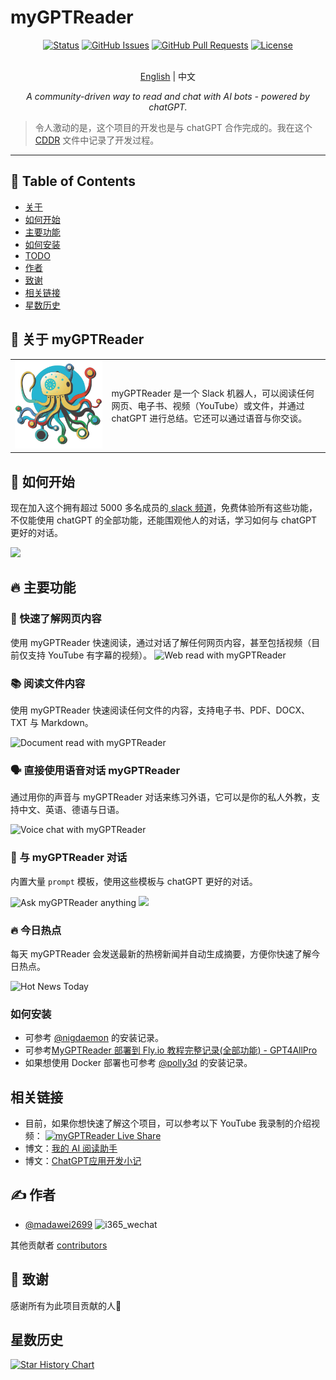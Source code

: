 # myGPTReader

<div align="center">

[![Status](https://img.shields.io/badge/status-active-success.svg)]()
[![GitHub Issues](https://img.shields.io/github/issues/madawei2699/myGPTReader.svg)](https://github.com/madawei2699/myGPTReader/issues)
[![GitHub Pull Requests](https://img.shields.io/github/issues-pr/madawei2699/myGPTReader.svg)](https://github.com/madawei2699/myGPTReader/pulls)
[![License](https://img.shields.io/badge/license-MIT-blue.svg)](/LICENSE)

</div>

<p align="center">
    <br> <a href="README.md">English</a> | 中文
</p>
<p align="center">
    <em>A community-driven way to read and chat with AI bots - powered by chatGPT.</em>
</p>

> 令人激动的是，这个项目的开发也是与 chatGPT 合作完成的。我在这个 [CDDR](docs/CDDR.md) 文件中记录了开发过程。

---

## 📝 Table of Contents

- [关于](#about)
- [如何开始](#getting_started)
- [主要功能](#main_features)
- [如何安装](#how_to_install)
- [TODO](docs/TODO.md)
- [作者](#authors)
- [致谢](#acknowledgement)
- [相关链接](#reference_links)
- [星数历史](#star_history)

## 🧐 关于 myGPTReader <a name = "about"></a>

<table style="border-collapse: collapse; border: none;">
  <tbody>
    <tr>
        <td>
          <img src="./web/landing/logo/my-gpt-reader-logo-1-removebg.png" data-canonical-src="./web/landing/logo/my-gpt-reader-logo-1-removebg.png"/>
        </td>
        <td>
             myGPTReader 是一个 Slack 机器人，可以阅读任何网页、电子书、视频（YouTube）或文件，并通过 chatGPT 进行总结。它还可以通过语音与你交谈。
        </td>
    </tr>
  </tbody>
</table>

## 🏁 如何开始 <a name = "getting_started"></a>

现在加入这个拥有超过 5000 多名成员的[ slack 频道](https://slack-redirect.i365.tech/)，免费体验所有这些功能，不仅能使用 chatGPT 的全部功能，还能围观他人的对话，学习如何与 chatGPT 更好的对话。

![](https://img.bmpi.dev/my-gpt-reader-showcase.gif)

## 🔥 主要功能 <a name="main_features"></a>

### 📖 快速了解网页内容

使用 myGPTReader 快速阅读，通过对话了解任何网页内容，甚至包括视频（目前仅支持 YouTube 有字幕的视频）。
![Web read with myGPTReader](https://user-images.githubusercontent.com/2446612/228726895-3c789d54-1b15-4d8e-8022-7bf0b93185ff.gif)

### 📚 阅读文件内容

使用 myGPTReader 快速阅读任何文件的内容，支持电子书、PDF、DOCX、TXT 与 Markdown。

![Document read with myGPTReader](https://user-images.githubusercontent.com/2446612/228726930-e623c5f2-5cb5-4d93-9ffc-fda5c722a910.gif)

### 🗣️ 直接使用语音对话 myGPTReader

通过用你的声音与 myGPTReader 对话来练习外语，它可以是你的私人外教，支持中文、英语、德语与日语。

![Voice chat with myGPTReader](https://user-images.githubusercontent.com/2446612/228726952-8dc02828-c540-4cf8-9aff-5b1e81a969d0.gif)

### 💬 与 myGPTReader 对话

内置大量 `prompt` 模板，使用这些模板与 chatGPT 更好的对话。

![Ask myGPTReader anything](https://user-images.githubusercontent.com/2446612/228726979-15548dc5-2b9a-4fa2-bd52-d2920ab4f81b.gif)
![](https://img.bmpi.dev/my-gpt-reader-prompt-template-1.gif)

### 🔥 今日热点

每天 myGPTReader 会发送最新的热榜新闻并自动生成摘要，方便你快速了解今日热点。

![Hot News Today](https://user-images.githubusercontent.com/2446612/228729812-38c3137a-026e-4100-9fab-0b8f2a1215fc.gif)

### 如何安装 <a name = "how_to_install"></a>

- 可参考 [@nigdaemon](./docs/how-to-install/nigdaemon.md) 的安装记录。
- 可参考[MyGPTReader 部署到 Fly.io 教程完整记录(全部功能) - GPT4AllPro](https://gpt4all.pro/chatgpt-in-slack-mygptreader-deployment-to-fly-io-tutorial-complete-documentation-all-features/)
- 如果想使用 Docker 部署也可参考 [@polly3d](./docs/how-to-install/docker.md) 的安装记录。

## 相关链接 <a name = "reference_links"></a>

- 目前，如果你想快速了解这个项目，可以参考以下 YouTube 我录制的介绍视频：
  [![myGPTReader Live Share](http://img.youtube.com/vi/XZIogwFU7jE/0.jpg)](https://www.youtube.com/live/XZIogwFU7jE?feature=share "myGPTReader介绍视频")
- 博文：[我的 AI 阅读助手](https://www.bmpi.dev/self/my-gpt-reader/)
- 博文：[ChatGPT应用开发小记](https://www.bmpi.dev/dev/chatgpt-development-notes/my-gpt-reader/)

## ✍️ 作者 <a name = "authors"></a>

- [@madawei2699](https://twitter.com/madawei2699)
![i365_wechat](https://github.com/madawei2699/myGPTReader/assets/2446612/0a50a222-74cf-490f-a3ad-613cbc5ebf91)


其他贡献者 [contributors](https://github.com/madawei2699/myGPTReader/contributors)

## 🎉 致谢 <a name = "acknowledgement"></a>

感谢所有为此项目贡献的人🫡

## 星数历史 <a name = "star_history"></a>

[![Star History Chart](https://api.star-history.com/svg?repos=madawei2699/myGPTReader&type=Date)](https://star-history.com/#madawei2699/myGPTReader&Date)
